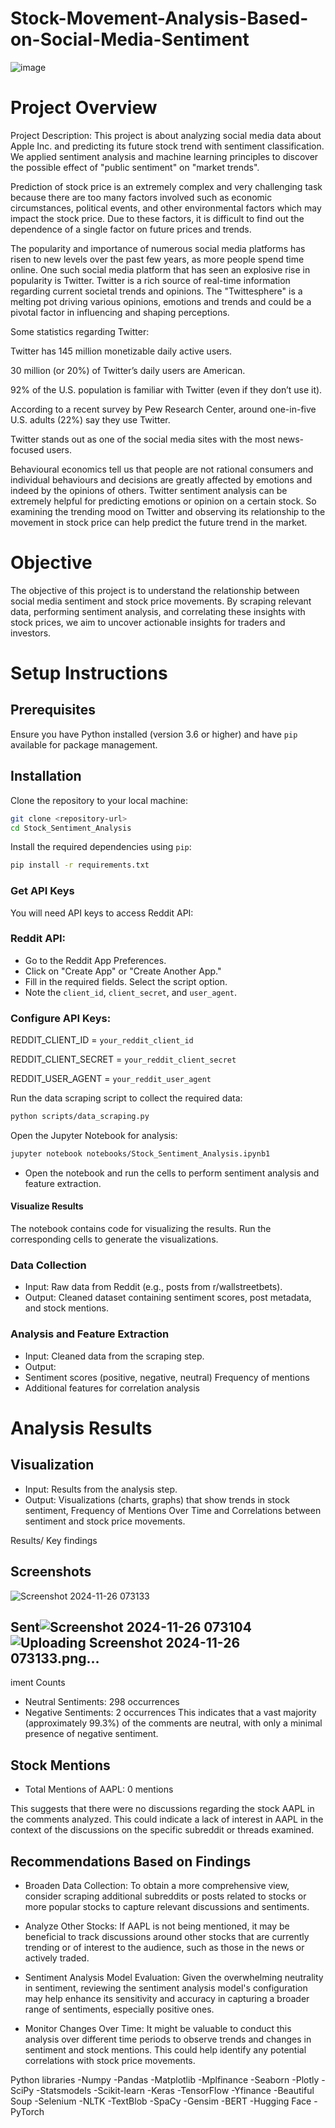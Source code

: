 # Stock-Movement-Analysis-Based-on-Social-Media-Sentiment
![image](https://github.com/user-attachments/assets/075205d3-296a-4178-bbed-61f9e3970732)


# Project Overview
Project Description:
This project is about analyzing social media data about Apple Inc. and predicting its future stock trend with sentiment classification. We applied sentiment analysis and machine learning principles to discover the possible effect of "public sentiment" on "market trends".

Prediction of stock price is an extremely complex and very challenging task because there are too many factors involved such as economic circumstances, political events, and other environmental factors which may impact the stock price. Due to these factors, it is difficult to find out the dependence of a single factor on future prices and trends.

The popularity and importance of numerous social media platforms has risen to new levels over the past few years, as more people spend time online. One such social media platform that has seen an explosive rise in popularity is Twitter. Twitter is a rich source of real-time information regarding current societal trends and opinions. The "Twittesphere" is a melting pot driving various opinions, emotions and trends and could be a pivotal factor in influencing and shaping perceptions.

Some statistics regarding Twitter:

Twitter has 145 million monetizable daily active users.

30 million (or 20%) of Twitter’s daily users are American.

92% of the U.S. population is familiar with Twitter (even if they don’t use it).

According to a recent survey by Pew Research Center, around one-in-five U.S. adults (22%) say they use Twitter.

Twitter stands out as one of the social media sites with the most news-focused users.

Behavioural economics tell us that people are not rational consumers and individual behaviours and decisions are greatly affected by emotions and indeed by the opinions of others. Twitter sentiment analysis can be extremely helpful for predicting emotions or opinion on a certain stock. So examining the trending mood on Twitter and observing its relationship to the movement in stock price can help predict the future trend in the market.
# Objective
The objective of this project is to understand the relationship between social media sentiment and stock price movements. By scraping relevant data, performing sentiment analysis, and correlating these insights with stock prices, we aim to uncover actionable insights for traders and investors.
# Setup Instructions

## Prerequisites
Ensure you have Python installed (version 3.6 or higher) and have `pip` available for package management.

## Installation

Clone the repository to your local machine:

```bash
git clone <repository-url>
cd Stock_Sentiment_Analysis
```
Install the required dependencies using `pip`:

```bash
pip install -r requirements.txt
```
 ### Get API Keys

 You will need API keys to access Reddit API:

 ### Reddit API:
- Go to the Reddit App Preferences.
- Click on "Create App" or "Create Another App."
- Fill in the required fields. Select the script option.
- Note the `client_id`, `client_secret`, and `user_agent`.

### Configure API Keys:

REDDIT_CLIENT_ID = `your_reddit_client_id`

REDDIT_CLIENT_SECRET = `your_reddit_client_secret`

REDDIT_USER_AGENT = `your_reddit_user_agent`

Run the data scraping script to collect the required data:
```bash
python scripts/data_scraping.py
```
Open the Jupyter Notebook for analysis:
```bash
jupyter notebook notebooks/Stock_Sentiment_Analysis.ipynb1
```
- Open the notebook and run the cells to perform sentiment analysis and feature extraction.

#### Visualize Results

The notebook contains code for visualizing the results. Run the corresponding cells to generate the visualizations.

### Data Collection
- Input: Raw data from Reddit (e.g., posts from r/wallstreetbets).
- Output: Cleaned dataset containing sentiment scores, post metadata, and stock mentions.

### Analysis and Feature Extraction
- Input: Cleaned data from the scraping step.
- Output:
- Sentiment scores (positive, negative, neutral)
Frequency of mentions
- Additional features for correlation analysis

# Analysis Results

## Visualization
- Input: Results from the analysis step.
- Output: Visualizations (charts, graphs) that show trends in stock sentiment, Frequency of Mentions Over Time and Correlations between sentiment and stock price movements.

Results/ Key findings
## Screenshots

![Screenshot 2024-11-26 073133](https://github.com/user-attachments/assets/c342e7a4-af09-4d1a-b024-e320a0c613d2)

## Sent![Screenshot 2024-11-26 073104](https://github.com/user-attachments/assets/161dfc58-8682-457d-a7d3-d536c91c81a7)![Uploading Screenshot 2024-11-26 073133.png…]()

iment Counts
- Neutral Sentiments: 298 occurrences
- Negative Sentiments: 2 occurrences
This indicates that a vast majority (approximately 99.3%) of the comments are neutral, with only a minimal presence of negative sentiment.

## Stock Mentions
- Total Mentions of AAPL: 0 mentions

This suggests that there were no discussions regarding the stock AAPL in the comments analyzed. This could indicate a lack of interest in AAPL in the context of the discussions on the specific subreddit or threads examined.

## Recommendations Based on Findings
- Broaden Data Collection: To obtain a more comprehensive view, consider scraping additional subreddits or posts related to stocks or more popular stocks to capture relevant discussions and sentiments.

- Analyze Other Stocks: If AAPL is not being mentioned, it may be beneficial to track discussions around other stocks that are currently trending or of interest to the audience, such as those in the news or actively traded.

- Sentiment Analysis Model Evaluation: Given the overwhelming neutrality in sentiment, reviewing the sentiment analysis model's configuration may help enhance its sensitivity and accuracy in capturing a broader range of sentiments, especially positive ones.

- Monitor Changes Over Time: It might be valuable to conduct this analysis over different time periods to observe trends and changes in sentiment and stock mentions. This could help identify any potential correlations with stock price movements.

Python libraries
-Numpy
-Pandas
-Matplotlib
-Mplfinance
-Seaborn
-Plotly
-SciPy
-Statsmodels
-Scikit-learn
-Keras
-TensorFlow
-Yfinance
-Beautiful Soup
-Selenium
-NLTK
-TextBlob
-SpaCy
-Gensim
-BERT
-Hugging Face
-PyTorch


